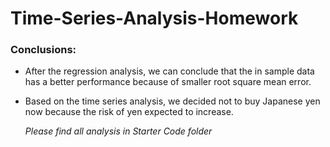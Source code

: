 # Time-Series-Analysis-Homework

### Conclusions:

* After the regression analysis, we can conclude that the in sample data has a better performance because of smaller root square mean error.

* Based on the time series analysis, we decided not to buy Japanese yen now because the risk of yen expected to increase.


   *Please find all analysis in Starter Code folder*
